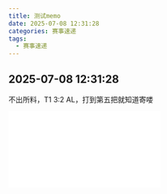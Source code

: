 ```yaml
---
title: 测试memo
date: 2025-07-08 12:31:28
categories: 赛事速递
tags: 
  - 赛事速递
---
```


## 2025-07-08 12:31:28

不出所料，T1 3:2 AL，打到第五把就知道寄喽

<iframe src="//player.bilibili.com/player.html?isOutside=true&aid=114837560494144&bvid=BV1qXu5z1EmL&cid=30988239076&p=1" scrolling="no" border="0" frameborder="no" framespacing="0" allowfullscreen="true"></iframe>